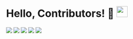 # Hello, Contributors! 👋 <img width="30" height="30" src="https://user-images.githubusercontent.com/44140921/119137937-0e555700-ba61-11eb-8bd8-c4cf32f9e005.gif">

<img align="center" src="https://github-readme-streak-stats.herokuapp.com/?user=fsw-griet&theme=dark&count_private=true" />
<img align="center" src="https://github-readme-stats.vercel.app/api?username=fsw-griet&show_icons=true&theme=dark&count_private=true" />
<img align="center" src="https://github-readme-stats.vercel.app/api/top-langs/?username=fsw-griet&theme=dark&show_icons=true&layout=compact&hide=css,scss&count_private=true"/>
<img align="center" src="https://github-readme-stats.vercel.app/api/wakatime?username=fsw-griet&theme=dark&count_private=true&show_icons=true" />
<img align="center" src="https://github-profile-trophy.vercel.app/?username=fsw-griet&rank=AA,B,AAA,A,C&theme=onedark&count_private=true" />

<!--
**kvenkatamar/kvenkatamar** is a ✨ _special_ ✨ repository because its `README.md` (this file) appears on your GitHub profile.

Here are some ideas to get you started:

- 🔭 I’m currently working on ...
- 🌱 I’m currently learning ...
- 👯 I’m looking to collaborate on ...
- 🤔 I’m looking for help with ...
- 💬 Ask me about ...
- 📫 How to reach me: ...
- 😄 Pronouns: ...
- ⚡ Fun fact: ...
-->
